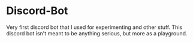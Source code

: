 # Discord-Bot
Very first discord bot that I used for experimenting and other stuff.
This discord bot isn't meant to be anything serious, but more as a playground.
